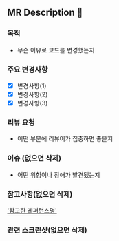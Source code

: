 ## MR Description :page_facing_up:

### 목적

- 무슨 이유로 코드를 변경했는지

### 주요 변경사항

- [x] 변경사항(1)
- [x] 변경사항(2)
- [x] 변경사항(3)

### 리뷰 요청

- 어떤 부분에 리뷰어가 집중하면 좋을지

### 이슈 (없으면 삭제)

- 어떤 위험이나 장애가 발견됐는지

### 참고사항(없으면 삭제)

['참고한 레퍼런스명'](https://edu.ssafy.com/edu/main/index.do)

### 관련 스크린샷(없으면 삭제)

